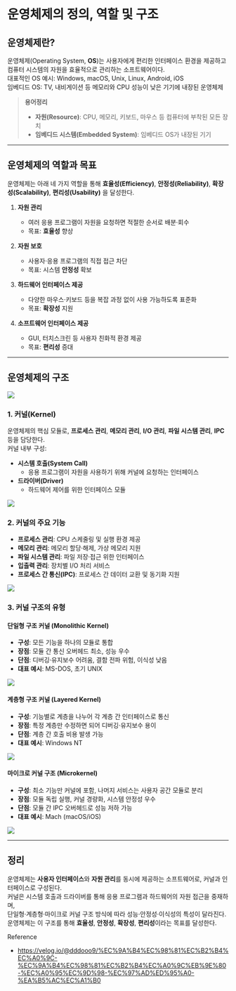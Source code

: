# 운영체제의 정의, 역할 및 구조

## 운영체제란?
운영체제(Operating System, **OS**)는 사용자에게 편리한 인터페이스 환경을 제공하고 컴퓨터 시스템의 자원을 효율적으로 관리하는 소프트웨어이다.  
대표적인 OS 예시: Windows, macOS, Unix, Linux, Android, iOS  
임베디드 OS: TV, 내비게이션 등 메모리와 CPU 성능이 낮은 기기에 내장된 운영체제

> **용어정리**
> - **자원(Resource)**: CPU, 메모리, 키보드, 마우스 등 컴퓨터에 부착된 모든 장치
> - **임베디드 시스템(Embedded System)**: 임베디드 OS가 내장된 기기

---

## 운영체제의 역할과 목표
운영체제는 아래 네 가지 역할을 통해 **효율성(Efficiency)**, **안정성(Reliability)**, **확장성(Scalability)**, **편리성(Usability)** 을 달성한다.

1. **자원 관리**
    - 여러 응용 프로그램이 자원을 요청하면 적절한 순서로 배분·회수
    - 목표: **효율성** 향상

2. **자원 보호**
    - 사용자·응용 프로그램의 직접 접근 차단
    - 목표: 시스템 **안정성** 확보

3. **하드웨어 인터페이스 제공**
    - 다양한 마우스·키보드 등을 복잡 과정 없이 사용 가능하도록 표준화
    - 목표: **확장성** 지원

4. **소프트웨어 인터페이스 제공**
    - GUI, 터치스크린 등 사용자 친화적 환경 제공
    - 목표: **편리성** 증대

---

## 운영체제의 구조

![](https://velog.velcdn.com/images%2Fdddooo9%2Fpost%2Fae507c30-a412-4af4-844e-7242fffcd2c6%2Fimage.png)

### 1. 커널(Kernel)
운영체제의 핵심 모듈로, **프로세스 관리**, **메모리 관리**, **I/O 관리**, **파일 시스템 관리**, **IPC** 등을 담당한다.  
커널 내부 구성:
- **시스템 호출(System Call)**
    - 응용 프로그램이 자원을 사용하기 위해 커널에 요청하는 인터페이스
- **드라이버(Driver)**
    - 하드웨어 제어를 위한 인터페이스 모듈

![](https://velog.velcdn.com/images%2Fdddooo9%2Fpost%2F92982786-d9c3-4a88-b989-84e084778889%2Fimage.png)

### 2. 커널의 주요 기능
- **프로세스 관리**: CPU 스케줄링 및 실행 환경 제공
- **메모리 관리**: 메모리 할당·해제, 가상 메모리 지원
- **파일 시스템 관리**: 파일 저장·접근 위한 인터페이스
- **입출력 관리**: 장치별 I/O 처리 서비스
- **프로세스 간 통신(IPC)**: 프로세스 간 데이터 교환 및 동기화 지원

![](https://velog.velcdn.com/images%2Fdddooo9%2Fpost%2F92982786-d9c3-4a88-b989-84e084778889%2Fimage.png)

### 3. 커널 구조의 유형
#### 단일형 구조 커널 (Monolithic Kernel)
- **구성**: 모든 기능을 하나의 모듈로 통합
- **장점**: 모듈 간 통신 오버헤드 최소, 성능 우수
- **단점**: 디버깅·유지보수 어려움, 결함 전파 위험, 이식성 낮음
- **대표 예시**: MS-DOS, 초기 UNIX

![](https://velog.velcdn.com/images%2Fdddooo9%2Fpost%2Fe28d7177-1c09-408a-b36a-27508e2ed9b9%2Fimage.png)

#### 계층형 구조 커널 (Layered Kernel)
- **구성**: 기능별로 계층을 나누어 각 계층 간 인터페이스로 통신
- **장점**: 특정 계층만 수정하면 되어 디버깅·유지보수 용이
- **단점**: 계층 간 호출 비용 발생 가능
- **대표 예시**: Windows NT

![](https://velog.velcdn.com/images%2Fdddooo9%2Fpost%2F13671702-c108-47a9-8fc8-6fb7fa97e08e%2Fimage.png)

#### 마이크로 커널 구조 (Microkernel)
- **구성**: 최소 기능만 커널에 포함, 나머지 서비스는 사용자 공간 모듈로 분리
- **장점**: 모듈 독립 실행, 커널 경량화, 시스템 안정성 우수
- **단점**: 모듈 간 IPC 오버헤드로 성능 저하 가능
- **대표 예시**: Mach (macOS/iOS)

![](https://velog.velcdn.com/images%2Fdddooo9%2Fpost%2Ffd9723e5-5a66-435b-80a4-b6e24d4605be%2Fimage.png)

---

## 정리
운영체제는 **사용자 인터페이스**와 **자원 관리**를 동시에 제공하는 소프트웨어로, 커널과 인터페이스로 구성된다.  
커널은 시스템 호출과 드라이버를 통해 응용 프로그램과 하드웨어의 자원 접근을 중재하며,  
단일형·계층형·마이크로 커널 구조 방식에 따라 성능·안정성·이식성의 특성이 달라진다.  
운영체제는 이 구조를 통해 **효율성**, **안정성**, **확장성**, **편리성**이라는 목표를 달성한다.


Reference
- https://velog.io/@dddooo9/%EC%9A%B4%EC%98%81%EC%B2%B4%EC%A0%9C-%EC%9A%B4%EC%98%81%EC%B2%B4%EC%A0%9C%EB%9E%80-%EC%A0%95%EC%9D%98-%EC%97%AD%ED%95%A0-%EA%B5%AC%EC%A1%B0